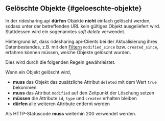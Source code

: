 ## Gelöschte Objekte {#geloeschte-objekte}

In der ridesharing.api **dürfen** Objekte **nicht** einfach gelöscht werden, sodass unter 
der betreffenden URL kein gültiges Objekt ausgeliefert wird. Stattdessen 
 wird ein sogenanntes _soft delete_ verwendet.

Hintergrund ist, dass ridesharing.api-Clients bei der Aktualisierung ihres
 Datenbestandes, z.B. mit den [Filtern](#filter) `modified_since` bzw. 
 `created_since`, erfahren können müssen, welche Objekte gelöscht wurden.

Dies wird durch die folgenden Regeln gewährleistet. 

Wenn ein Objekt gelöscht wird,

* **muss** das Objekt das zusätzliche Attribut `deleted` mit dem Wert
`true` bekommen
* **muss** das Attribut `modified` auf den Zeitpunkt der Löschung setzen
* **müssen** die Attribute `id`, `type` und `created` erhalten bleiben
* **dürfen** alle weiteren Attribute entfernt werden

Als HTTP-Statuscode **muss** weiterhin 200 verwendet werden.
